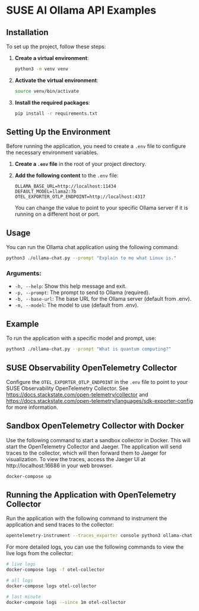 # SUSE AI Ollama API Examples

## Installation

To set up the project, follow these steps:

1. **Create a virtual environment**:

   ```bash
   python3 -m venv venv
   ```

2. **Activate the virtual environment**:

     ```bash
     source venv/bin/activate
     ```

3. **Install the required packages**:

   ```bash
   pip install -r requirements.txt
   ```

## Setting Up the Environment

Before running the application, you need to create a `.env` file to configure the necessary environment variables.

1. **Create a `.env` file** in the root of your project directory.

2. **Add the following content** to the `.env` file:

   ```plaintext
   OLLAMA_BASE_URL=http://localhost:11434
   DEFAULT_MODEL=llama2:7b
   OTEL_EXPORTER_OTLP_ENDPOINT=http://localhost:4317
   ```

   You can change the value to point to your specific Ollama server if it is running on a different host or port.

## Usage

You can run the Ollama chat application using the following command:

```bash
python3 ./ollama-chat.py --prompt "Explain to me what Linux is."
```

### Arguments:

- `-h, --help`: Show this help message and exit.
- `-p, --prompt`: The prompt to send to Ollama (required).
- `-b, --base-url`: The base URL for the Ollama server (default from .env).
- `-m, --model`: The model to use (default from .env).

## Example

To run the application with a specific model and prompt, use:

```bash
python3 ./ollama-chat.py --prompt "What is quantum computing?"
```

## SUSE Observability OpenTelemetry Collector

Configure the `OTEL_EXPORTER_OTLP_ENDPOINT` in the `.env` file to point to your SUSE Observability OpenTelemetry Collector. See https://docs.stackstate.com/open-telemetry/collector and https://docs.stackstate.com/open-telemetry/languages/sdk-exporter-config for more information.


## Sandbox OpenTelemetry Collector with Docker

Use the following command to start a sandbox collector in Docker.  This will start the OpenTelemetry Collector and Jaeger. The application will send traces to the collector, which will then forward them to Jaeger for visualization.  To view the traces, access the Jaeger UI at http://localhost:16686 in your web browser.

```bash
docker-compose up
```

## Running the Application with OpenTelemetry Collector

Run the application with the following command to instrument the application and send traces to the collector:

```bash
opentelemetry-instrument --traces_exporter console python3 ollama-chat.py --prompt "What is quantum computing?"
```

For more detailed logs, you can use the following commands to view the live logs from the collector:

```bash
# live logs
docker-compose logs -f otel-collector

# all logs
docker-compose logs otel-collector

# last minute
docker-compose logs --since 1m otel-collector
```
